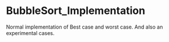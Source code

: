 # BubbleSort_Implementation
Normal implementation of Best case and worst case. And also an experimental cases.
